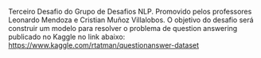 Terceiro Desafio do Grupo de Desafios NLP. Promovido pelos professores Leonardo Mendoza e Cristian Muñoz Villalobos. O objetivo do desafio será construir um modelo para resolver o problema de question answering publicado no Kaggle no link abaixo: https://www.kaggle.com/rtatman/questionanswer-dataset